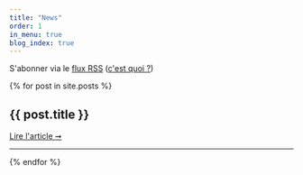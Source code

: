 ```yaml
---
title: "News"
order: 1
in_menu: true
blog_index: true
---
```

<aside>
  S'abonner via le <a href="{{ '/feed.xml' | relative_url }}">flux RSS</a>
  (<a href="https://flus.fr/carnet/a-quoi-servent-les-flux.html">c'est quoi ?</a>)
</aside>

{% for post in site.posts %}
<article class="blog-item">
  <h2>
    {{ post.title }}
  </h2>

  <a href="{{post.url | relative_url}}"> Lire l'article <span aria-hidden="true">➞</span></a>
</article>
<hr />
{% endfor %} 